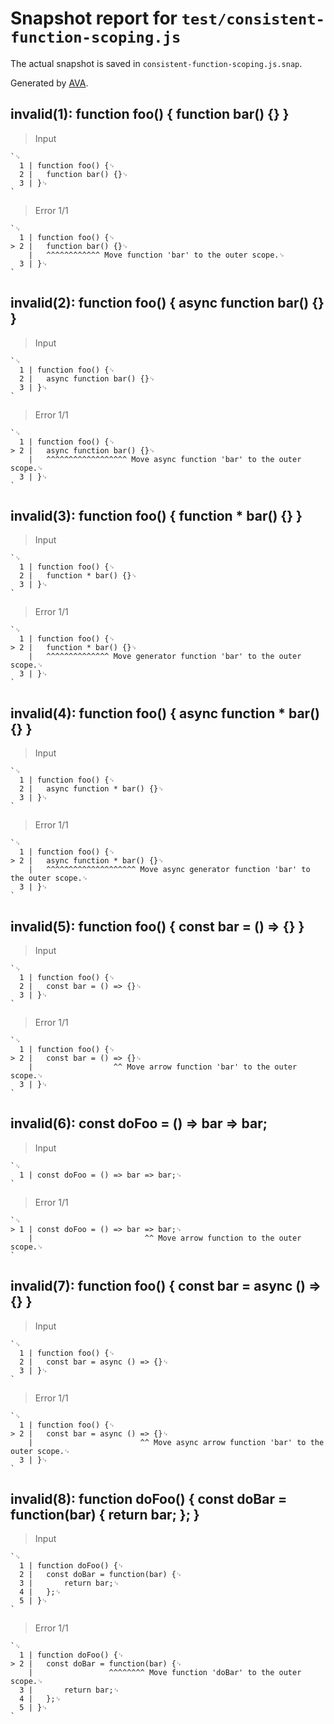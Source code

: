 # Snapshot report for `test/consistent-function-scoping.js`

The actual snapshot is saved in `consistent-function-scoping.js.snap`.

Generated by [AVA](https://avajs.dev).

## invalid(1): function foo() { function bar() {} }

> Input

    `␊
      1 | function foo() {␊
      2 | 	function bar() {}␊
      3 | }␊
    `

> Error 1/1

    `␊
      1 | function foo() {␊
    > 2 | 	function bar() {}␊
        | 	^^^^^^^^^^^^ Move function 'bar' to the outer scope.␊
      3 | }␊
    `

## invalid(2): function foo() { async function bar() {} }

> Input

    `␊
      1 | function foo() {␊
      2 | 	async function bar() {}␊
      3 | }␊
    `

> Error 1/1

    `␊
      1 | function foo() {␊
    > 2 | 	async function bar() {}␊
        | 	^^^^^^^^^^^^^^^^^^ Move async function 'bar' to the outer scope.␊
      3 | }␊
    `

## invalid(3): function foo() { function * bar() {} }

> Input

    `␊
      1 | function foo() {␊
      2 | 	function * bar() {}␊
      3 | }␊
    `

> Error 1/1

    `␊
      1 | function foo() {␊
    > 2 | 	function * bar() {}␊
        | 	^^^^^^^^^^^^^^ Move generator function 'bar' to the outer scope.␊
      3 | }␊
    `

## invalid(4): function foo() { async function * bar() {} }

> Input

    `␊
      1 | function foo() {␊
      2 | 	async function * bar() {}␊
      3 | }␊
    `

> Error 1/1

    `␊
      1 | function foo() {␊
    > 2 | 	async function * bar() {}␊
        | 	^^^^^^^^^^^^^^^^^^^^ Move async generator function 'bar' to the outer scope.␊
      3 | }␊
    `

## invalid(5): function foo() { const bar = () => {} }

> Input

    `␊
      1 | function foo() {␊
      2 | 	const bar = () => {}␊
      3 | }␊
    `

> Error 1/1

    `␊
      1 | function foo() {␊
    > 2 | 	const bar = () => {}␊
        | 	               ^^ Move arrow function 'bar' to the outer scope.␊
      3 | }␊
    `

## invalid(6): const doFoo = () => bar => bar;

> Input

    `␊
      1 | const doFoo = () => bar => bar;␊
    `

> Error 1/1

    `␊
    > 1 | const doFoo = () => bar => bar;␊
        |                         ^^ Move arrow function to the outer scope.␊
    `

## invalid(7): function foo() { const bar = async () => {} }

> Input

    `␊
      1 | function foo() {␊
      2 | 	const bar = async () => {}␊
      3 | }␊
    `

> Error 1/1

    `␊
      1 | function foo() {␊
    > 2 | 	const bar = async () => {}␊
        | 	                     ^^ Move async arrow function 'bar' to the outer scope.␊
      3 | }␊
    `

## invalid(8): function doFoo() { const doBar = function(bar) { return bar; }; }

> Input

    `␊
      1 | function doFoo() {␊
      2 | 	const doBar = function(bar) {␊
      3 | 		return bar;␊
      4 | 	};␊
      5 | }␊
    `

> Error 1/1

    `␊
      1 | function doFoo() {␊
    > 2 | 	const doBar = function(bar) {␊
        | 	              ^^^^^^^^ Move function 'doBar' to the outer scope.␊
      3 | 		return bar;␊
      4 | 	};␊
      5 | }␊
    `
